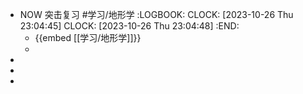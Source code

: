 - NOW 突击复习 #学习/地形学
  :LOGBOOK:
  CLOCK: [2023-10-26 Thu 23:04:45]
  CLOCK: [2023-10-26 Thu 23:04:48]
  :END:
	- {{embed [[学习/地形学]]}}
	-
-
-
-